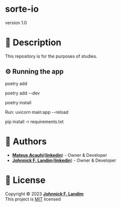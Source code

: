 # sorte-io

version 1.0

# 📝 Description

This repository is for the purposes of studies.

## ⚙ Running the app

poetry add <package>

poetry add --dev <package>

poetry install

Run: uvicorn main:app --reload

pip install -r requirements.txt

# 👷 Authors

- [**Mateus Acauhi**](https://github.com/Acauhi99)([**linkedin**](https://www.linkedin.com/in/acauhi/)) - Owner & Developer
- [**Johnnick F. Landim**](https://github.com/johnnickjf)([**linkedin**](https://www.linkedin.com/in/johnnickjf/)) - Owner & Developer

# 📝 License

Copyright © 2023 [**Johnnick F. Landim**](https://github.com/johnnickjf)  
This project is [MIT](https://opensource.org/licenses/MIT) licensed
